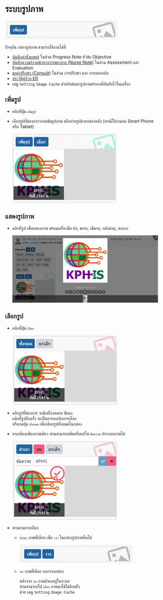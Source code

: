 # ระบบรูปภาพ

![Image Box Empty](images/image-box-empty.webp)

ปัจจุบัน กล่องรูปภาพ สามารถใช้งานได้ที่
* [บันทึกคำสั่งแพทย์](opd-er/order.md) ในส่วน Progress Note หัวข้อ Objective
* [บันทึกความก้าวหน้าทางการพยาบาล (Nurse Note)](shared/focus-note.md) ในส่วน Assessment และ Evaluation
* [ขอคำปรึกษา (Consult)](ipd/consult.md) ในส่วน การปรึกษา และ การตอบกลับ
* [ประวัติผู้ป่วย ER](opd-er/medical-history.md)
* เมนู `Setting` <i class="fa fa-arrow-circle-right"></i> `Image Cache` สำหรับค้นหารูปภาพสำรองที่บันทึกไว้ในเครื่อง

## เพิ่มรูป
* คลิกที่ปุ่ม `เพิ่มรูป`
* เลือกรูปที่ต้องการจากแฟ้มรูปภาพ หรือถ่ายรูปด้วยกล้องหลัง (กรณีใช้งานบน Smart Phone หรือ Tablet)

    ![Image Box One](images/image-box-one.webp)

## แสดงรูปภาพ
* คลิกที่รูป เพื่อแสดงภาพ พร้อมเครื่องมือ ย่อ, ขยาย, เต็มจอ, กลับด้าน, ตะแคง

    ![Image Box Preview](images/image-box-preview.webp)

## เลือกรูป
* คลิกที่ปุ่ม `เลือก`

    ![Image Box Choose](images/image-box-choose.webp)

* คลิกรูปที่ต้องการ จะมีเครื่องหมาย <i class="fa fa-check-circle-o"></i> สีแดง  
คลิกที่รูปอีกครั้ง จะเป็นการยกเลิกการเลือก  
หรือกดปุ่ม `ทั้งหมด` เพื่อเลือกรูปทั้งหมดในกล่อง
* หากเลือกเพียงภาพเดียว ท่านสามารถเพิ่มหรือแก้ไข `ข้อความ` ประกอบภาพได้

    ![Image Box Selected](images/image-box-selected.webp)

* ท่านสามารถเลือก
    - `สำเนา` ภาพที่เลือก เพื่อ `วาง` ในกล่องรูปภาพอื่นได้

        ![Image Box Paste](images/image-box-paste.webp)
    - `ลบ` ภาพที่เลือก ออกจากกล่อง
        <div class="warning">

        หลังจาก `ลบ` ภาพยังคงอยู่ในระบบ  
        ท่านสามารถไป `เลือก` ภาพมาใช้ได้อีกครั้ง  
        ด้วย เมนู `Setting` <i class="fa fa-arrow-circle-right"></i> `Image Cache`
        </div>
    
